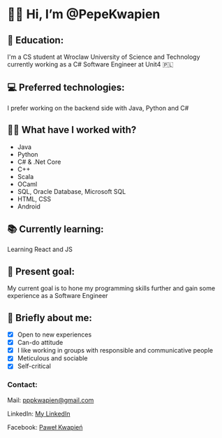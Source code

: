 # 👋:smile: Hi, I’m @PepeKwapien
## :school: Education:
I'm a CS student at Wroclaw University of Science and Technology currently working as a C# Software Engineer at Unit4 :poland:

## :computer: Preferred technologies:
I prefer working on the backend side with Java, Python and C#

## :man_technologist: What have I worked with?
- Java
- Python
- C# & .Net Core
- C++
- Scala
- OCaml
- SQL, Oracle Database, Microsoft SQL
- HTML, CSS
- Android

## :books: Currently learning:
Learning React and JS

## :star2: Present goal:
My current goal is to hone my programming skills further and gain some experience as a Software Engineer

## :adult: Briefly about me:
- [x] Open to new experiences
- [x] Can-do attitude
- [x] I like working in groups with responsible and communicative people
- [x] Meticulous and sociable
- [x] Self-critical

### Contact:
Mail: pppkwapien@gmail.com

LinkedIn: [My LinkedIn](https://www.linkedin.com/in/pawe%C5%82-kwapie%C5%84-833841222/)

Facebook: [Paweł Kwapień](https://www.facebook.com/p.kwapien/)

<!---
PepeKwapien/PepeKwapien is a ✨ special ✨ repository because its `README.md` (this file) appears on your GitHub profile.
You can click the Preview link to take a look at your changes.
--->

